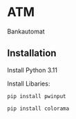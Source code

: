 # ATM
Bankautomat

## Installation
Install Python 3.11

Install Libaries:

```pip install pwinput```

```pip install colorama```
